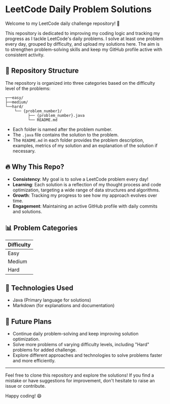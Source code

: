 # LeetCode Daily Problem Solutions

Welcome to my LeetCode daily challenge repository! 🚀

This repository is dedicated to improving my coding logic and tracking my progress as I tackle LeetCode's daily problems. I solve at least one problem every day, grouped by difficulty, and upload my solutions here. The aim is to strengthen problem-solving skills and keep my GitHub profile active with consistent activity.

## 📁 Repository Structure

The repository is organized into three categories based on the difficulty level of the problems:

    ┬──easy/
    ├──medium/
    └──hard/
        └── {problem_number}/
              ├── {problem_number}.java
              └── README.md


- Each folder is named after the problem number.
- The `.java` file contains the solution to the problem.
- The `README.md` in each folder provides the problem description, examples, metrics of my solution and an explanation of the solution if necessary.

## 🔥 Why This Repo?

- **Consistency**: My goal is to solve a LeetCode problem every day!
- **Learning**: Each solution is a reflection of my thought process and code optimization, targeting a wide range of data structures and algorithms.
- **Growth**: Tracking my progress to see how my approach evolves over time.
- **Engagement**: Maintaining an active GitHub profile with daily commits and solutions.

## 📊 Problem Categories

| Difficulty |
|------------|
| Easy       |
| Medium     |
| Hard       |

## 🚀 Technologies Used

- Java (Primary language for solutions)
- Markdown (for explanations and documentation)

## 📝 Future Plans

- Continue daily problem-solving and keep improving solution optimization.
- Solve more problems of varying difficulty levels, including "Hard" problems for added challenge.
- Explore different approaches and technologies to solve problems faster and more efficiently.

---

Feel free to clone this repository and explore the solutions! If you find a mistake or have suggestions for improvement, don't hesitate to raise an issue or contribute.

Happy coding! 😄
